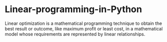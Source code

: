# Linear-programming-in-Python
Linear optimization is a mathematical programming technique to obtain the best result or outcome, like maximum profit or least cost, in a mathematical model whose requirements are represented by linear relationships. 
